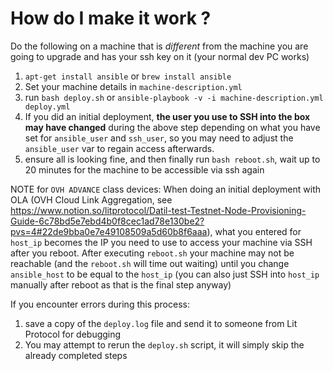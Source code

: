 # How do I make it work ?
Do the following on a machine that is _different_ from the machine you are going to upgrade and has your ssh key on it (your normal dev PC works)

1. `apt-get install ansible` or `brew install ansible`
2. Set your machine details in `machine-description.yml`
3. run `bash deploy.sh` or `ansible-playbook -v -i machine-description.yml deploy.yml`
4. If you did an initial deployment, **the user you use to SSH into the box may have changed** during the above step depending on what you have set for `ansible_user` and `ssh_user`, so you may need to adjust the `ansible_user` var to regain access afterwards.
5. ensure all is looking fine, and then finally run `bash reboot.sh`, wait up to 20 minutes for the machine to be accessible via ssh again

NOTE for `OVH ADVANCE` class devices:
    When doing an initial deployment with OLA (OVH Cloud Link Aggregation, see https://www.notion.so/litprotocol/Datil-test-Testnet-Node-Provisioning-Guide-6c78bd5e7ebd4b0f8cec1ad78e130be2?pvs=4#22de9bba0e7e49108509a5d60b8f6aaa), what you entered for `host_ip` becomes the IP you need to use to access your machine via SSH after you reboot.
    After executing `reboot.sh` your machine may not be reachable (and the `reboot.sh` will time out waiting) until you change `ansible_host` to be equal to the `host_ip` (you can also just SSH into `host_ip` manually after reboot as that is the final step anyway)

If you encounter errors during this process:
1. save a copy of the `deploy.log` file and send it to someone from Lit Protocol for debugging
2. You may attempt to rerun the `deploy.sh` script, it will simply skip the already completed steps